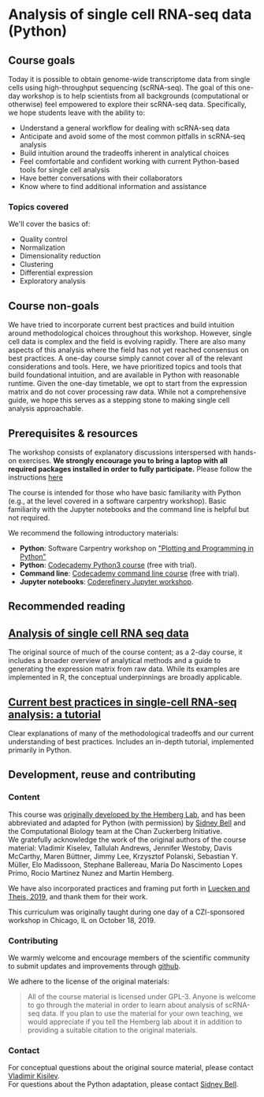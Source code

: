 # Analysis of single cell RNA-seq data (Python)

## Course goals

Today it is possible to obtain genome-wide transcriptome data from single cells using high-throughput sequencing (scRNA-seq). The goal of this one-day workshop is to help scientists from all backgrounds (computational or otherwise) feel empowered to explore their scRNA-seq data. Specifically, we hope students leave with the ability to:

- Understand a general workflow for dealing with scRNA-seq data
- Anticipate and avoid some of the most common pitfalls in scRNA-seq analysis
- Build intuition around the tradeoffs inherent in analytical choices
- Feel comfortable and confident working with current Python-based tools for single cell analysis
- Have better conversations with their collaborators
- Know where to find additional information and assistance

### Topics covered

We'll cover the basics of:

- Quality control
- Normalization
- Dimensionality reduction
- Clustering
- Differential expression
- Exploratory analysis

## Course non-goals

We have tried to incorporate current best practices and build intuition around methodological choices throughout this workshop. However, single cell data is complex and the field is evolving rapidly. There are also many aspects of this analysis where the field has not yet reached consensus on best practices. A one-day course simply cannot cover all of the relevant considerations and tools. Here, we have prioritized topics and tools that build foundational intuition, and are available in Python with reasonable runtime. Given the one-day timetable, we opt to start from the expression matrix and do not cover processing raw data. While not a comprehensive guide, we hope this serves as a stepping stone to making single cell analysis approachable.

## Prerequisites & resources

The workshop consists of explanatory discussions interspersed with hands-on exercises. **We strongly encourage you to bring a laptop with all required packages installed in order to fully participate.** Please follow the instructions [here](https://chanzuckerberg.github.io/scRNA-python-workshop/intro/setup.html)

The course is intended for those who have basic familiarity with Python (e.g., at the level covered in a software carpentry workshop). Basic familiarity with the Jupyter notebooks and the command line is helpful but not required.

We recommend the following introductory materials:

- **Python**: Software Carpentry workshop on ["Plotting and Programming in Python"](http://swcarpentry.github.io/python-novice-gapminder/)
- **Python**: [Codecademy Python3 course](https://www.codecademy.com/learn/learn-python-3) (free with trial).
- **Command line**: [Codecademy command line course](https://www.codecademy.com/learn/learn-the-command-line) (free with trial).
- **Jupyter notebooks**: [Coderefinery Jupyter workshop](https://coderefinery.github.io/jupyter/).

## Recommended reading

## [Analysis of single cell RNA seq data](https://scrnaseq-course.cog.sanger.ac.uk/website/index.html)

The original source of much of the course content; as a 2-day course, it includes a broader overview of analytical methods and a guide to generating the expression matrix from raw data. While its examples are implemented in R, the conceptual underpinnings are broadly applicable.

## [Current best practices in single‐cell RNA‐seq analysis: a tutorial](https://www.embopress.org/doi/full/10.15252/msb.20188746)

Clear explanations of many of the methodological tradeoffs and our current understanding of best practices. Includes an in-depth tutorial, implemented primarily in Python.

## Development, reuse and contributing

### Content

This course was [originally developed by the Hemberg Lab](https://scrnaseq-course.cog.sanger.ac.uk/website/index.html), and has been abbreviated and adapted for Python (with permission) by [Sidney Bell](https://twitter.com/sidneymbell) and the Computational Biology team at the Chan Zuckerberg Initiative.  
We gratefully acknowledge the work of the original authors of the course material: Vladimir Kiselev, Tallulah Andrews, Jennifer Westoby, Davis McCarthy, Maren Büttner, Jimmy Lee, Krzysztof Polanski, Sebastian Y. Müller, Elo Madissoon, Stephane Ballereau, Maria Do Nascimento Lopes Primo, Rocio Martinez Nunez and Martin Hemberg.

We have also incorporated practices and framing put forth in [Luecken and Theis, 2019](https://www.embopress.org/doi/full/10.15252/msb.20188746), and thank them for their work.

This curriculum was originally taught during one day of a CZI-sponsored workshop in Chicago, IL on October 18, 2019.

### Contributing

We warmly welcome and encourage members of the scientific community to submit updates and improvements through [github](https://github.com/chanzuckerberg/scRNA-python-workshop).

We adhere to the license of the original materials:

> All of the course material is licensed under GPL-3. Anyone is welcome to go through the material in order to learn about analysis of scRNA-seq data. If you plan to use the material for your own teaching, we would appreciate if you tell the Hemberg lab about it in addition to providing a suitable citation to the original materials.

### Contact

For conceptual questions about the original source material, please contact [Vladimir Kisilev](vladimir.yu.kiselev@gmail.com).  
For questions about the Python adaptation, please contact [Sidney Bell](twitter.com/sidneymbell).
